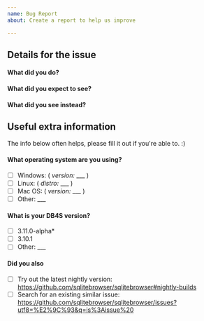 ```yaml
---
name: Bug Report
about: Create a report to help us improve

---
```


<!--
Thanks for coming here to report a bug. :)

Please describe it in this section, fill out the correct check boxes
below with an "x", then click the "Submit new issue" button at the bottom
-->

Details for the issue
--------------------

#### What did you do?


#### What did you expect to see?


#### What did you see instead?


Useful extra information
-------------------------

The info below often helps, please fill it out if you're able to. :)

#### What operating system are you using?

- [ ] Windows: ( _version:_ ___ )
- [ ] Linux: ( _distro:_ ___ )
- [ ] Mac OS: ( _version:_ ___ )
- [ ] Other: ___

#### What is your DB4S version?

- [ ] 3.11.0-alpha*
- [ ] 3.10.1
- [ ] Other: ___

#### Did you also

- [ ] Try out the latest nightly version: https://github.com/sqlitebrowser/sqlitebrowser#nightly-builds
- [ ] Search for an existing similar issue: https://github.com/sqlitebrowser/sqlitebrowser/issues?utf8=%E2%9C%93&q=is%3Aissue%20
